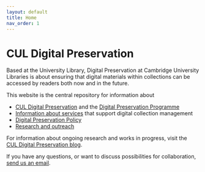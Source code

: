 ```yaml
---
layout: default
title: Home
nav_order: 1
---
```


# CUL Digital Preservation 

Based at the University Library, Digital Preservation at Cambridge University Libraries is about ensuring that digital materials within collections can be accessed by readers both now and in the future.

This website is the central repository for information about 
* [CUL Digital Preservation](https://digitalpreservation-docs.lib.cam.ac.uk/about-cul-digital-preservation.html) and the [Digital Preservation Programme](https://digitalpreservation-docs.lib.cam.ac.uk/cul-dp-programme.html)
* [Information about services](https://digitalpreservation-docs.lib.cam.ac.uk/services.html) that support digital collection management 
* [Digital Preservation Policy](https://digitalpreservation-docs.lib.cam.ac.uk/cul-digital-preservation-policy.html) 
* [Research and outreach](https://digitalpreservation-docs.lib.cam.ac.uk/research-and-outreach.html)

For information about ongoing research and works in progress, visit the [CUL Digital Preservation blog](https://digitalpreservation-blog.lib.cam.ac.uk/).

If you have any questions, or want to discuss possibilities for collaboration, [send us an email](mailto:digitalpreservation@lib.cam.ac.uk).



